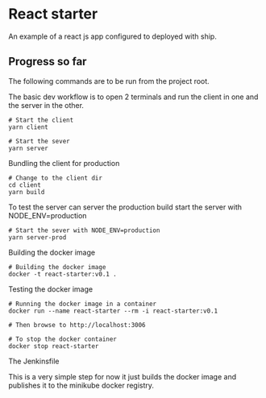 # React starter

An example of a react js app configured to deployed with ship.

## Progress so far

The following commands are to be run from the project root.

The basic dev workflow is to open 2 terminals and run the client in one and the server in the other.

    # Start the client 
    yarn client 
    
    # Start the sever 
    yarn server

Bundling the client for production

    # Change to the client dir
    cd client
    yarn build
    
To test the server can server the production build start the server with NODE_ENV=production
    
    # Start the sever with NODE_ENV=production
    yarn server-prod
    
Building the docker image

    # Building the docker image
    docker -t react-starter:v0.1 .
    
Testing the docker image

    # Running the docker image in a container
    docker run --name react-starter --rm -i react-starter:v0.1 

    # Then browse to http://localhost:3006    
    
    # To stop the docker container
    docker stop react-starter 
    
The Jenkinsfile 

This is a very simple step for now it just builds the docker image and publishes it to the minikube docker registry.    